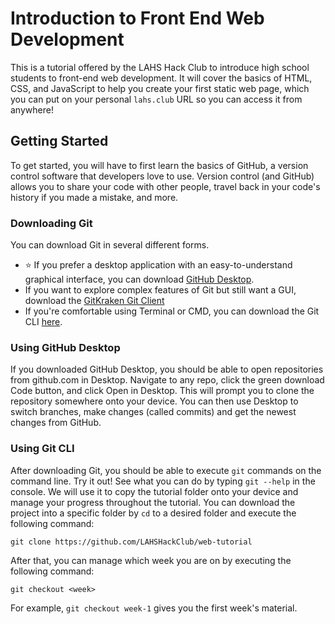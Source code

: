 # Introduction to Front End Web Development
This is a tutorial offered by the LAHS Hack Club to introduce high school students to front-end web development. It will cover the basics of HTML, CSS, and JavaScript to help you create your first static web page, which you can put on your personal `lahs.club` URL so you can access it from anywhere!

## Getting Started
To get started, you will have to first learn the basics of GitHub, a version control software that developers love to use. Version control (and GitHub) allows you to share your code with other people, travel back in your code's history if you made a mistake, and more.

### Downloading Git
You can download Git in several different forms.
- ⭐ If you prefer a desktop application with an easy-to-understand graphical interface, you can download [GitHub Desktop](https://desktop.github.com).
- If you want to explore complex features of Git but still want a GUI, download the [GitKraken Git Client](https://)
- If you're comfortable using Terminal or CMD, you can download the Git CLI [here](https://git-scm.com/downloads).

### Using GitHub Desktop
If you downloaded GitHub Desktop, you should be able to open repositories from github.com in Desktop. Navigate to any repo, click the green download Code button, and click Open in Desktop. This will prompt you to clone the repository somewhere onto your device. You can then use Desktop to switch branches, make changes (called commits) and get the newest changes from GitHub.

### Using Git CLI
After downloading Git, you should be able to execute `git` commands on the command line. Try it out! See what you can do by typing `git --help` in the console. We will use it to copy the tutorial folder onto your device and manage your progress throughout the tutorial. You can download the project into a specific folder by `cd` to a desired folder and execute the following command:
```
git clone https://github.com/LAHSHackClub/web-tutorial
```
After that, you can manage which week you are on by executing the following command:
```
git checkout <week>
```
For example, `git checkout week-1` gives you the first week's material.
